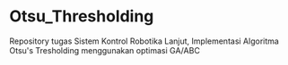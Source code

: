 # Otsu_Thresholding
Repository tugas Sistem Kontrol Robotika Lanjut, Implementasi Algoritma Otsu's Tresholding menggunakan optimasi GA/ABC

